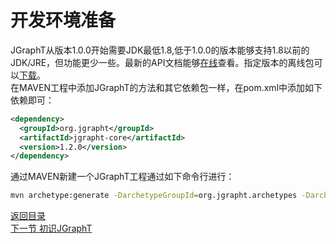 # 开发环境准备
JGraphT从版本1.0.0开始需要JDK最低1.8,低于1.0.0的版本能够支持1.8以前的JDK/JRE，但功能更少一些。最新的API文档能够[在线](http://www.jgrapht.org/javadoc)查看。指定版本的离线包可以[下载](https://sourceforge.net/projects/jgrapht/files/JGraphT/)。  
在MAVEN工程中添加JGraphT的方法和其它依赖包一样，在pom.xml中添加如下依赖即可：  
``` xml
<dependency>
  <groupId>org.jgrapht</groupId>
  <artifactId>jgrapht-core</artifactId>
  <version>1.2.0</version>
</dependency>
```  
通过MAVEN新建一个JGraphT工程通过如下命令行进行：  
``` bash
mvn archetype:generate -DarchetypeGroupId=org.jgrapht.archetypes -DarchetypeArtifactId=maven-archetype-jgrapht -DarchetypeVersion=1.2.0  
```
[返回目录](https://github.com/roysong/reseachTec/tree/master/graph/jGraphT/apply/dev#jgrapht%E5%BC%80%E5%8F%91%E6%8C%87%E5%8D%97%E6%80%BB%E7%BA%B2)  
[下一节 初识JGraphT](https://github.com/roysong/reseachTec/tree/master/graph/jGraphT/apply/dev/2_%E5%88%9D%E8%AF%86JGraphT.md)
